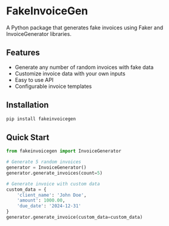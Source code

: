 # FakeInvoiceGen

A Python package that generates fake invoices using Faker and InvoiceGenerator libraries.

## Features

- Generate any number of random invoices with fake data
- Customize invoice data with your own inputs
- Easy to use API
- Configurable invoice templates

## Installation

```bash
pip install fakeinvoicegen
```

## Quick Start

```python
from fakeinvoicegen import InvoiceGenerator

# Generate 5 random invoices
generator = InvoiceGenerator()
generator.generate_invoices(count=5)

# Generate invoice with custom data
custom_data = {
    'client_name': 'John Doe',
    'amount': 1000.00,
    'due_date': '2024-12-31'
}
generator.generate_invoice(custom_data=custom_data)
```
